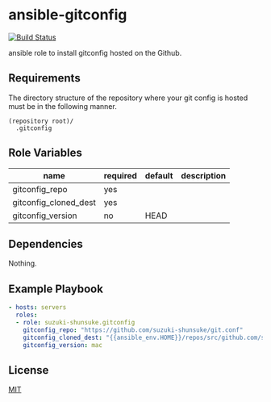 # ansible-gitconfig

[![Build Status](https://travis-ci.org/suzuki-shunsuke/ansible-gitconfig.svg?branch=master)](https://travis-ci.org/suzuki-shunsuke/ansible-gitconfig)

ansible role to install gitconfig hosted on the Github.

## Requirements

The directory structure of the repository where your git config is hosted must be in the following manner.

```
(repository root)/
  .gitconfig
```

## Role Variables

name | required | default | description
--- | --- | --- | ---
gitconfig_repo | yes | |
gitconfig_cloned_dest | yes | |
gitconfig_version | no | HEAD |

## Dependencies

Nothing.

## Example Playbook

```yaml
- hosts: servers
  roles:
  - role: suzuki-shunsuke.gitconfig
    gitconfig_repo: "https://github.com/suzuki-shunsuke/git.conf"
    gitconfig_cloned_dest: "{{ansible_env.HOME}}/repos/src/github.com/suzuki-shunsuke/git.conf"
    gitconfig_version: mac
```

## License

[MIT](LICENSE)
